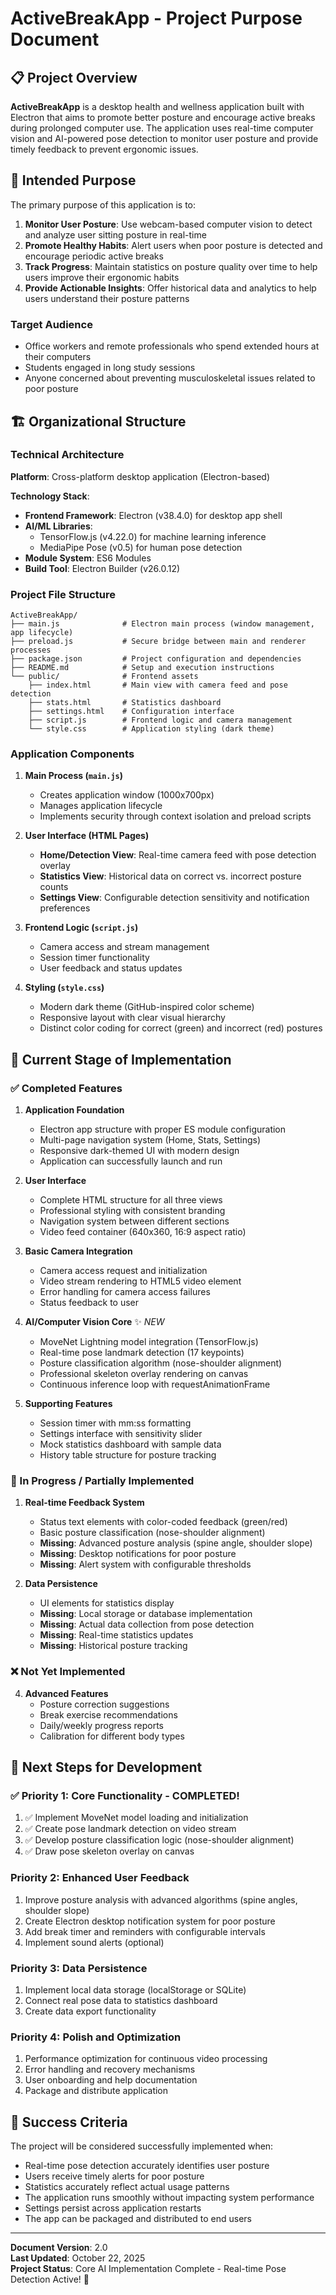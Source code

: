 # ActiveBreakApp - Project Purpose Document

## 📋 Project Overview

**ActiveBreakApp** is a desktop health and wellness application built with Electron that aims to promote better posture and encourage active breaks during prolonged computer use. The application uses real-time computer vision and AI-powered pose detection to monitor user posture and provide timely feedback to prevent ergonomic issues.

## 🎯 Intended Purpose

The primary purpose of this application is to:

1. **Monitor User Posture**: Use webcam-based computer vision to detect and analyze user sitting posture in real-time
2. **Promote Healthy Habits**: Alert users when poor posture is detected and encourage periodic active breaks
3. **Track Progress**: Maintain statistics on posture quality over time to help users improve their ergonomic habits
4. **Provide Actionable Insights**: Offer historical data and analytics to help users understand their posture patterns

### Target Audience

- Office workers and remote professionals who spend extended hours at their computers
- Students engaged in long study sessions
- Anyone concerned about preventing musculoskeletal issues related to poor posture

## 🏗️ Organizational Structure

### Technical Architecture

**Platform**: Cross-platform desktop application (Electron-based)

**Technology Stack**:

- **Frontend Framework**: Electron (v38.4.0) for desktop app shell
- **AI/ML Libraries**:
  - TensorFlow.js (v4.22.0) for machine learning inference
  - MediaPipe Pose (v0.5) for human pose detection
- **Module System**: ES6 Modules
- **Build Tool**: Electron Builder (v26.0.12)

### Project File Structure

```
ActiveBreakApp/
├── main.js              # Electron main process (window management, app lifecycle)
├── preload.js           # Secure bridge between main and renderer processes
├── package.json         # Project configuration and dependencies
├── README.md            # Setup and execution instructions
└── public/              # Frontend assets
    ├── index.html       # Main view with camera feed and pose detection
    ├── stats.html       # Statistics dashboard
    ├── settings.html    # Configuration interface
    ├── script.js        # Frontend logic and camera management
    └── style.css        # Application styling (dark theme)
```

### Application Components

1. **Main Process (`main.js`)**

   - Creates application window (1000x700px)
   - Manages application lifecycle
   - Implements security through context isolation and preload scripts

2. **User Interface (HTML Pages)**

   - **Home/Detection View**: Real-time camera feed with pose detection overlay
   - **Statistics View**: Historical data on correct vs. incorrect posture counts
   - **Settings View**: Configurable detection sensitivity and notification preferences

3. **Frontend Logic (`script.js`)**

   - Camera access and stream management
   - Session timer functionality
   - User feedback and status updates

4. **Styling (`style.css`)**
   - Modern dark theme (GitHub-inspired color scheme)
   - Responsive layout with clear visual hierarchy
   - Distinct color coding for correct (green) and incorrect (red) postures

## 🔄 Current Stage of Implementation

### ✅ Completed Features

1. **Application Foundation**

   - Electron app structure with proper ES module configuration
   - Multi-page navigation system (Home, Stats, Settings)
   - Responsive dark-themed UI with modern design
   - Application can successfully launch and run

2. **User Interface**

   - Complete HTML structure for all three views
   - Professional styling with consistent branding
   - Navigation system between different sections
   - Video feed container (640x360, 16:9 aspect ratio)

3. **Basic Camera Integration**

   - Camera access request and initialization
   - Video stream rendering to HTML5 video element
   - Error handling for camera access failures
   - Status feedback to user

4. **AI/Computer Vision Core** ✨ _NEW_

   - MoveNet Lightning model integration (TensorFlow.js)
   - Real-time pose landmark detection (17 keypoints)
   - Posture classification algorithm (nose-shoulder alignment)
   - Professional skeleton overlay rendering on canvas
   - Continuous inference loop with requestAnimationFrame

5. **Supporting Features**
   - Session timer with mm:ss formatting
   - Settings interface with sensitivity slider
   - Mock statistics dashboard with sample data
   - History table structure for posture tracking

### 🚧 In Progress / Partially Implemented

1. **Real-time Feedback System**

   - Status text elements with color-coded feedback (green/red)
   - Basic posture classification (nose-shoulder alignment)
   - **Missing**: Advanced posture analysis (spine angle, shoulder slope)
   - **Missing**: Desktop notifications for poor posture
   - **Missing**: Alert system with configurable thresholds

2. **Data Persistence**
   - UI elements for statistics display
   - **Missing**: Local storage or database implementation
   - **Missing**: Actual data collection from pose detection
   - **Missing**: Real-time statistics updates
   - **Missing**: Historical posture tracking

### ❌ Not Yet Implemented

4. **Advanced Features**
   - Posture correction suggestions
   - Break exercise recommendations
   - Daily/weekly progress reports
   - Calibration for different body types

## 🎯 Next Steps for Development

### ✅ Priority 1: Core Functionality - COMPLETED!

1. ✅ Implement MoveNet model loading and initialization
2. ✅ Create pose landmark detection on video stream
3. ✅ Develop posture classification logic (nose-shoulder alignment)
4. ✅ Draw pose skeleton overlay on canvas

### Priority 2: Enhanced User Feedback

1. Improve posture analysis with advanced algorithms (spine angles, shoulder slope)
2. Create Electron desktop notification system for poor posture
3. Add break timer and reminders with configurable intervals
4. Implement sound alerts (optional)

### Priority 3: Data Persistence

1. Implement local data storage (localStorage or SQLite)
2. Connect real pose data to statistics dashboard
3. Create data export functionality

### Priority 4: Polish and Optimization

1. Performance optimization for continuous video processing
2. Error handling and recovery mechanisms
3. User onboarding and help documentation
4. Package and distribute application

## 🌟 Success Criteria

The project will be considered successfully implemented when:

- Real-time pose detection accurately identifies user posture
- Users receive timely alerts for poor posture
- Statistics accurately reflect actual usage patterns
- The application runs smoothly without impacting system performance
- Settings persist across application restarts
- The app can be packaged and distributed to end users

---

**Document Version**: 2.0  
**Last Updated**: October 22, 2025  
**Project Status**: Core AI Implementation Complete - Real-time Pose Detection Active! 🚀
